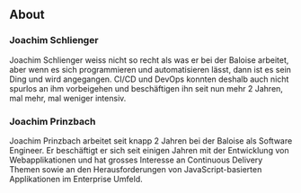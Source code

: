 ## About

### Joachim Schlienger
Joachim Schlienger weiss nicht so recht als was er bei der Baloise arbeitet, aber wenn es sich programmieren und automatisieren lässt, dann ist es sein Ding und wird angegangen. CI/CD und DevOps konnten deshalb auch nicht spurlos an ihm vorbeigehen und beschäftigen ihn seit nun mehr 2 Jahren, mal mehr, mal weniger intensiv.

### Joachim Prinzbach
Joachim Prinzbach arbeitet seit knapp 2 Jahren bei der Baloise als Software Engineer. 
Er beschäftigt er sich seit einigen Jahren mit der Entwicklung von Webapplikationen und hat grosses Interesse an Continuous Delivery Themen sowie an den Herausforderungen von JavaScript-basierten Applikationen im Enterprise Umfeld.
